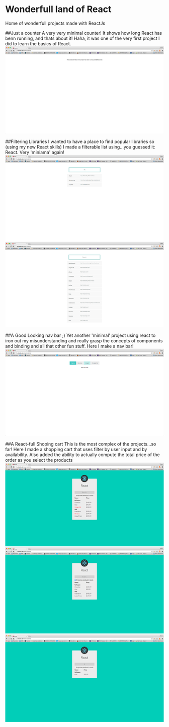 Wonderfull land of React
===============
Home of wonderfull projects made with ReactJs


##Just a counter
A very very minimal counter! It shows how long React has benn running, and thats about it! Haha, it was one of the very first project I did to learn the basics of React.
![alt counter](/static/counter.png)

##Filtering Libraries
I wanted to have a place to find popular libraries so (using my new React skills) I made a filterable list using...you guessed it: React. Very 'miniama' again!
![alt filter1](/static/filter1.png)
![alt filter2](/static/filter2.png)

##A Good Looking nav bar ;)
Yet another 'minimal' project using react to iron out my misunderstanding and really grasp the concepts of components and binding and all that other fun stuff. Here I make a nav bar!
![alt nav](/static/nav.png)

##A React-full Shoping cart
This is the most complex of the projects...so far! Here I made a shopping cart that uses filter by user input and by availability. Also added the ability to actually compute the total price of the order as you select the products
![alt react](/static/react.png)
![alt react1](/static/react1.png)
![alt react2](/static/react2.png)
